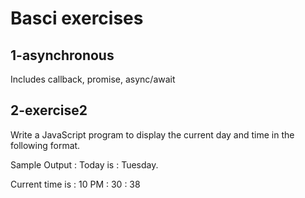 # Basci exercises

## 1-asynchronous
Includes callback, promise, async/await

## 2-exercise2
Write a JavaScript program to display the current day and time in the following format.  

Sample Output : Today is : Tuesday.

Current time is : 10 PM : 30 : 38


